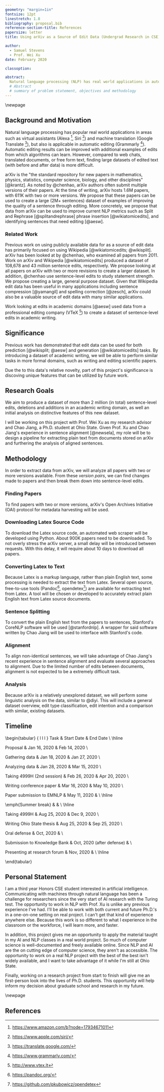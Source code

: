 ```yaml
---
geometry: "margin=1in"
fontsize: 12pt
linestretch: 1.8
bibliography: proposal.bib
reference-section-title: References
papersize: letter
title: Using arXiv as a Source of Edit Data (Undergrad Research in CSE)

author: 
  - Samuel Stevens
  - Prof. Wei Xu
date: February 2020

classoption:

abstract:
  Natural language processing (NLP) has real world applications in automatic editing software, such as Grammarly. Current models are heavily data-driven. Additional sources of domain specific data is important for improving current results. Past work has focused primarily on Wikipedia as a source of sentence-level edits. In this proposal, we describe how we plan to provide a new large scale (2M+) dataset of *academic* sentence-level edits from arXiv via text extraction and automatic sentence alignment, taking advantage of recently developed methods. In addition to a dataset, we aim to perform introductory analysis to aid future research.
  # Abstract
  # summary of problem statement, objectives and methodology 
---
```


<!-- Title Page -->
\newpage

<!-- Body -->
<!-- 6 page maximum -->
<!-- Figures can be embedded or on single page at the end (included in 6 page max.) -->

## Background and Motivation

<!-- define problem statement and general area in which you are working -->
Natural language processing has popular real world applications in areas such as virtual assistants (Alexa [^alexa], Siri [^siri]) and machine translation (Google Translate [^translate]), but also is applicable in automatic editing (Grammarly [^grammarly]). Automatic editing results can be improved with additional examples of edits from which algorithms can learn. However, compared to web chats, translated documents, or free form text, finding large datasets of edited text (with before and after data) is more difficult. 

[^alexa]: https://www.amazon.com/b?node=17934671011
[^siri]: https://www.apple.com/siri/
[^translate]: https://translate.google.com/
[^grammarly]: https://www.grammarly.com/

<!-- Include specific key facts about the problem at hand -->
arXiv is the "the standard repository for new papers in mathematics, physics, statistics, computer science, biology, and other disciplines" [@krantz]. As noted by @chenhao, arXiv authors often submit multiple versions of their papers. At the time of writing, arXiv hosts 1.6M papers, with 611K with two or more versions. We propose that these papers can be used to create a large (2M+ sentences) dataset of examples of improving the quality of a sentence through editing. More concretely, we propose that data from arXiv can be used to improve current NLP metrics such as Split and Rephrase [@splitandrephrase] phrase insertion [@wikiatomicedits], and identifying sentences that need editing [@aesw].

### Related Work
<!-- Discuss previous related research in this area -->
<!-- assess the shortcomings with existing knowledge and/or existing approach -->
Previous work on using publicly available data for as a source of edit data has primarily focused on using Wikipedia [@wikiatomicedits; @wikisplit]. arXiv has been looked at by @chenhao, who examined all papers from 2011. Work on arXiv and Wikipedia [@wikiatomicedits] produced a dataset of 108,678 and 43 million sentence edits, respectively. We propose looking at all papers on arXiv with two or more revisions to create a larger dataset. In addition, @chenhao use sentence-level edits to study statement strength. We propose creating a large, general purpose dataset. Given that Wikipedia edit data has been useful in many applications including sentence compression [@yamangil] and spelling correction [@zesch], arXiv could also be a valuable source of edit data with many similar applications.

Work looking at edits in academic domains [@aesw] used data from a professional editing company (VTeX [^vtex]) to create a dataset of sentence-level edits in academic writing. 

[^vtex]: http://www.vtex.lt

## Significance
<!-- discuss importances of research project -->
Previous work has demonstrated that edit data can be used for both prediction [@wikisplit; @aesw] and generation [@wikiatomicedits] tasks. By introducing a dataset of academic writing, we will be able to perform similar tasks in more formal domains, such as writing and editing scientific papers.

Due the to this data's relative novelty, part of this project's significance is discoving unique features that can be utilized by future work. 


## Research Goals
<!-- discuss hypotheses of project and/or overall objectives -->
<!-- include what you hope to resolve after performing this research -->
We aim to produce a dataset of more than 2 million (in total) sentence-level edits, deletions and additions in an academic writing domain, as well an initial analysis on distinctive features of this new dataset. 

<!-- if working in a research group with multiple investigators, indicate your individual contribution to the project -->
I will be working on this project with Prof. Wei Xu as my research advisor and Chao Jiang, a Ph.D. student at Ohio State. Given Prof. Xu and Chao Jiang's experience in sentence alignment [@newsela], my role will be to design a pipeline for extracting plain text from documents stored on arXiv and furthering the analysis of aligned sentences.

## Methodology

In order to extract data from arXiv, we will analyze all papers with two or more versions available. From these *version pairs*, we can find changes made to papers and then break them down into sentence-level edits.

### Finding Papers

To find papers with two or more versions, arXiv's Open Archives Initiative (OAI) protocol for metadata harvesting will be used.

### Downloading Latex Source Code

To download the Latex source code, an automated web scraper will be developed using Python. About 900K papers need to be downloaded. To not overly stress the arXiv server, a small delay will be introduced between requests. With this delay, it will require about 10 days to download all papers.

<!-- 
3 second(s)

900000 * 3 / 60 / 60 / 24 = 31.25 days

Produces how many days are required to download them all.

-->

<!-- Could rewrite and condense a lot of this into Gathering Data and Evaluating Models -->
### Converting Latex to Text

Because Latex is a markup language, rather than plain English text, some processing is needed to extract the text from Latex. Several open source, free-to-use tools (Pandoc[^pandoc], opendetex[^opendetex]) are available for extracting text from Latex. A tool will be chosen or developed to accurately extract plain English text from Latex source documents.

[^pandoc]: https://pandoc.org/
[^opendetex]: https://github.com/pkubowicz/opendetex
<!-- 1. Extract the text from 5 documents using each of the potential tools.
2. Compare the tools' outputs with the final, true PDF document.
3. Aggregate the types and counts of errors made by each of the potential tools.
4. Select the tool with the best output. 
5. Fix the most common errors previously seen.
6. Extract text from an additional 3 documents using v2 of the selected tool. 
7. Compare the tool's output with v1 and the other original potential tools.
8. Aggregate the types and counts of errors made by each of the potential tools.
9. Fix errors until the selected tool does not make any errors not made by other candidates. -->

### Sentence Splitting

To convert the plain English text from the papers to sentences, Stanford's CoreNLP software will be used [@stanfordnlp]. A wrapper for said software written by Chao Jiang will be used to interface with Stanford's code. 

### Alignment

To align non-identical sentences, we will take advantage of Chao Jiang's recent experience in sentence alignment and evaluate several approaches to alignment. Due to the limited number of edits between documents, alignment is not expected to be a extremely difficult task.

### Analysis

Because arXiv is a relatively unexplored dataset, we will perform some linguistic analysis on the data, similar to @diyi. This will include a general dataset overview, edit type classification, edit intention and a comparison with similar, existing datasets.

## Timeline

\begin{tabular} { l l l }
Task & Start Date & End Date \\ \hline

Proposal & Jan 16, 2020 & Feb 14, 2020 \\

Gathering data & Jan 18, 2020 & Jan 27, 2020 \\

Analyzing data & Jan 28, 2020 & Mar 15, 2020 \\

Taking 4999H (2nd session) & Feb 26, 2020 & Apr 20, 2020 \\

Writing conference paper & Mar 16, 2020 & May 10, 2020 \\

Paper submission to EMNLP & May 11, 2020 & \\ \hline

\emph{Summer break} & & \\ \hline

Taking 4999H & Aug 25, 2020 & Dec 9, 2020 \\

Writing Ohio State thesis & Aug 25, 2020 & Sep 25, 2020 \\

Oral defense & Oct, 2020 & \\

Submission to Knowledge Bank & Oct, 2020 (after defense) & \\

Presenting at research forum & Nov, 2020 & \\ \hline

\end{tabular}

## Personal Statement

<!-- why do i want to work on this project?
* interesting
* want to see what research is like
* don't know if I want to go to grad school
* good practice in programming
* good project to spend time on
* new experience in writing a research paper to defend my thoughts
* learn from people who are smarter than me on a real project
* learn about a domain that seems really inaccessible to me
* work on brand new problem
* meet new people

3 main points:
1. working in this lets me learn a lot, from smarter, more experienced people 
2. apply material taught in my classes, in a domain that is difficult to get into.
3. I want to try research to see if i want to go to grad school -->

I am a third year Honors CSE student interested in artificial intelligence. Communicating with machines through natural language has been a challenge for researchers since the very start of AI research with the Turing test. The opportunity to work in NLP with Prof. Xu is unlike any previous experience I've had. I'll be able to work with both current and future Ph.D.'s in a one-on-one setting on real project. I can't get that kind of experience anywhere else. Because this work is so different to what I experience in the classroom or the workforce, I will learn more, and faster.

In addition, this project gives me an opportunity to apply the material taught in my AI and NLP classes in a real world project. So much of computer science is well-documented and freely available online. Since NLP and AI are the on cutting edge of computer science, they aren't as accessible. The opportunity to work on a real NLP project with the best of the best isn't widely available, and I want to take advantage of it while I'm still at Ohio State.

Finally, working on a research project from start to finish will give me an first-person look into the lives of Ph.D. students. This opportunity will help inform my decision about graduate school and research in my future.

\newpage
<!-- Bibliography -->
<!-- List all references (should also be cited throughout the body) -->

## References